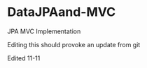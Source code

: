 # DataJPAand-MVC
JPA MVC Implementation

Editing this should provoke an update from git

Edited 11-11
